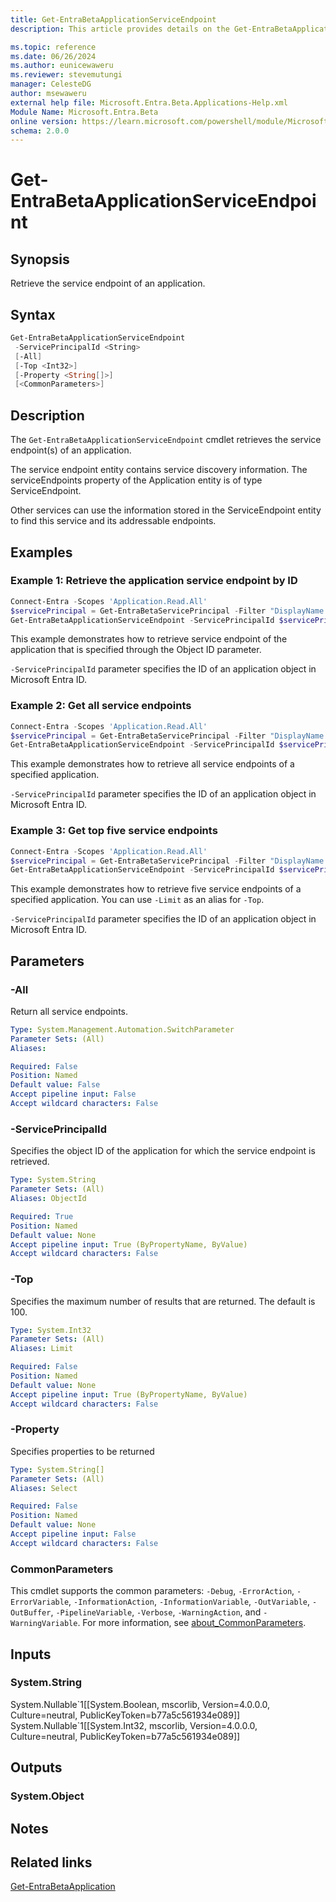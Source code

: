 ```yaml
---
title: Get-EntraBetaApplicationServiceEndpoint
description: This article provides details on the Get-EntraBetaApplicationServiceEndpoint command.

ms.topic: reference
ms.date: 06/26/2024
ms.author: eunicewaweru
ms.reviewer: stevemutungi
manager: CelesteDG
author: msewaweru
external help file: Microsoft.Entra.Beta.Applications-Help.xml
Module Name: Microsoft.Entra.Beta
online version: https://learn.microsoft.com/powershell/module/Microsoft.Entra.Beta/Get-EntraBetaApplicationServiceEndpoint
schema: 2.0.0
---
```


# Get-EntraBetaApplicationServiceEndpoint

## Synopsis

Retrieve the service endpoint of an application.

## Syntax

```powershell
Get-EntraBetaApplicationServiceEndpoint
 -ServicePrincipalId <String>
 [-All]
 [-Top <Int32>]
 [-Property <String[]>]
 [<CommonParameters>]
```

## Description

The `Get-EntraBetaApplicationServiceEndpoint` cmdlet retrieves the service endpoint(s) of an application.

The service endpoint entity contains service discovery information. The serviceEndpoints property of the Application entity is of type ServiceEndpoint.

Other services can use the information stored in the ServiceEndpoint entity to find this service and its addressable endpoints.

## Examples

### Example 1: Retrieve the application service endpoint by ID

```powershell
Connect-Entra -Scopes 'Application.Read.All'
$servicePrincipal = Get-EntraBetaServicePrincipal -Filter "DisplayName eq 'Contoso Helpdesk App'"
Get-EntraBetaApplicationServiceEndpoint -ServicePrincipalId $servicePrincipal.Id
```

This example demonstrates how to retrieve service endpoint of the application that is specified through the Object ID parameter.

`-ServicePrincipalId` parameter specifies the ID of an application object in Microsoft Entra ID.

### Example 2: Get all service endpoints

```powershell
Connect-Entra -Scopes 'Application.Read.All'
$servicePrincipal = Get-EntraBetaServicePrincipal -Filter "DisplayName eq 'Contoso Helpdesk App'"
Get-EntraBetaApplicationServiceEndpoint -ServicePrincipalId $servicePrincipal.Id -All
```

This example demonstrates how to retrieve all service endpoints of a specified application.

`-ServicePrincipalId` parameter specifies the ID of an application object in Microsoft Entra ID.

### Example 3: Get top five service endpoints

```powershell
Connect-Entra -Scopes 'Application.Read.All'
$servicePrincipal = Get-EntraBetaServicePrincipal -Filter "DisplayName eq 'Contoso Helpdesk App'"
Get-EntraBetaApplicationServiceEndpoint -ServicePrincipalId $servicePrincipal.Id -Top 5
```

This example demonstrates how to retrieve five service endpoints of a specified application. You can use `-Limit` as an alias for `-Top`.

`-ServicePrincipalId` parameter specifies the ID of an application object in Microsoft Entra ID.

## Parameters

### -All

Return all service endpoints.

```yaml
Type: System.Management.Automation.SwitchParameter
Parameter Sets: (All)
Aliases:

Required: False
Position: Named
Default value: False
Accept pipeline input: False
Accept wildcard characters: False
```

### -ServicePrincipalId

Specifies the object ID of the application for which the service endpoint is retrieved.

```yaml
Type: System.String
Parameter Sets: (All)
Aliases: ObjectId

Required: True
Position: Named
Default value: None
Accept pipeline input: True (ByPropertyName, ByValue)
Accept wildcard characters: False
```

### -Top

Specifies the maximum number of results that are returned.
The default is 100.

```yaml
Type: System.Int32
Parameter Sets: (All)
Aliases: Limit

Required: False
Position: Named
Default value: None
Accept pipeline input: True (ByPropertyName, ByValue)
Accept wildcard characters: False
```

### -Property

Specifies properties to be returned

```yaml
Type: System.String[]
Parameter Sets: (All)
Aliases: Select

Required: False
Position: Named
Default value: None
Accept pipeline input: False
Accept wildcard characters: False
```

### CommonParameters

This cmdlet supports the common parameters: `-Debug`, `-ErrorAction`, `-ErrorVariable`, `-InformationAction`, `-InformationVariable`, `-OutVariable`, `-OutBuffer`, `-PipelineVariable`, `-Verbose`, `-WarningAction`, and `-WarningVariable`. For more information, see [about_CommonParameters](https://go.microsoft.com/fwlink/?LinkID=113216).

## Inputs

### System.String

System.Nullable\`1\[\[System.Boolean, mscorlib, Version=4.0.0.0, Culture=neutral, PublicKeyToken=b77a5c561934e089\]\] System.Nullable\`1\[\[System.Int32, mscorlib, Version=4.0.0.0, Culture=neutral, PublicKeyToken=b77a5c561934e089\]\]

## Outputs

### System.Object

## Notes

## Related links

[Get-EntraBetaApplication](Get-EntraBetaApplication.md)
